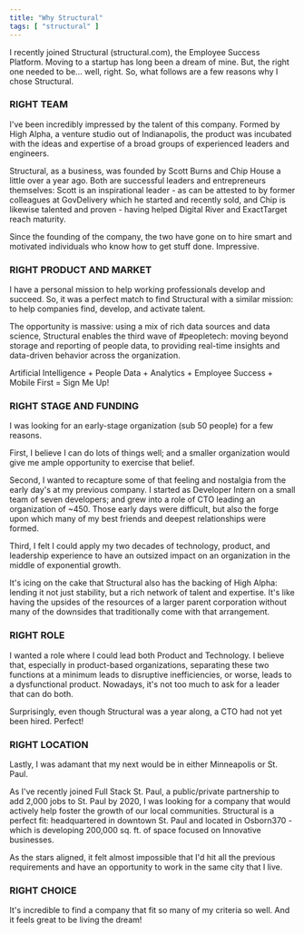 ```yaml
---
title: "Why Structural"
tags: [ "structural" ]
---
```


I recently joined Structural (structural.com), the Employee Success Platform. Moving to a startup has long been a dream
of mine. But, the right one needed to be... well, right. So, what follows are a few reasons why I chose Structural.

<!--more-->

### RIGHT TEAM

I've been incredibly impressed by the talent of this company. Formed by High Alpha, a venture studio out of
Indianapolis, the product was incubated with the ideas and expertise of a broad groups of experienced leaders and
engineers.

Structural, as a business, was founded by Scott Burns and Chip House a little over a year ago. Both are successful
leaders and entrepreneurs themselves: Scott is an inspirational leader - as can be attested to by former colleagues at
GovDelivery which he started and recently sold, and Chip is likewise talented and proven - having helped Digital River
and ExactTarget reach maturity.

Since the founding of the company, the two have gone on to hire smart
and motivated individuals who know how to get stuff done. Impressive.

### RIGHT PRODUCT AND MARKET

I have a personal mission to help working professionals develop and succeed.
So, it was a perfect match to find Structural with a similar mission: to help companies find, develop, and activate
talent.

The opportunity is massive: using a mix of rich data sources and data science, Structural enables the third wave of
#peopletech: moving beyond storage and reporting of people data, to providing real-time insights and data-driven
behavior across the organization.

Artificial Intelligence + People Data + Analytics + Employee Success + Mobile First = Sign Me Up!

### RIGHT STAGE AND FUNDING

I was looking for an early-stage organization (sub 50 people) for a few reasons.

First, I believe I can do lots of things well; and a smaller organization
would give me ample opportunity to exercise that belief.

Second, I wanted to recapture some of that feeling and nostalgia from the early day's at my previous company. I started
as Developer Intern on a small team of seven developers; and grew into a role of CTO leading an organization of \~450.
Those early days were difficult, but also the forge upon which many of my best friends and deepest relationships were
formed.

Third, I felt I could apply my two decades of technology, product,
and leadership experience to have an outsized impact on an organization in the middle of exponential growth.

It's icing on the cake that Structural also has the backing of High Alpha: lending it not just stability, but a rich
network of talent and expertise. It's like having the upsides of the resources of a larger parent corporation without
many of the downsides that traditionally come with that arrangement.

### RIGHT ROLE

I wanted a role where I could lead both Product and Technology. I believe that, especially in product-based
organizations, separating these two functions at a minimum leads to disruptive inefficiencies, or worse, leads to a
dysfunctional product. Nowadays, it's not too much to ask for a leader that can do both.

Surprisingly, even though Structural was a year along, a CTO had not yet been hired. Perfect!

### RIGHT LOCATION

Lastly, I was adamant that my next would be in either Minneapolis or St. Paul.

As I've recently joined Full Stack St. Paul, a public/private partnership to add 2,000 jobs to St. Paul by 2020, I was
looking for a company that would actively help foster the growth of our local communities. Structural is a perfect fit:
headquartered in downtown St. Paul and located in Osborn370 - which is developing 200,000 sq. ft. of space focused on
Innovative businesses.

As the stars aligned, it felt almost impossible that I'd hit all the previous requirements
and have an opportunity to work in the same city that I live.

### RIGHT CHOICE

It's incredible to find a company that fit so many of my criteria so well. And it feels great to be living the dream!